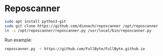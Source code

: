 # Reposcanner

 ``` sh
sudo apt install python3-git
sudo git clone https://github.com/dionach/reposcanner /opt/reposcanner
ln -s /opt/reposcanner/reposcanner.py /usr/local/bin/reposcanner.py
```

Run example:

 ``` sh
reposcanner.py -r https://github.com/FullByte/FullByte.github.io
```

